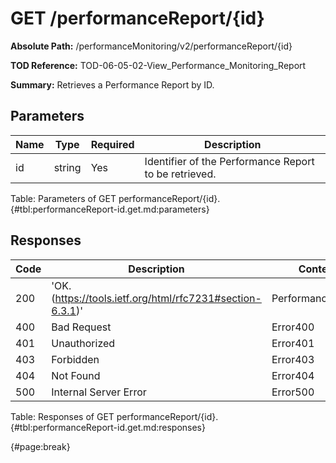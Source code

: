 <!--
    ATTENTION: This file was generated via gradle!
               Do NOT manually edit this file! Any such changes will be overwritten!
-->

# GET /performanceReport/{id}

**Absolute Path:** /performanceMonitoring/v2/performanceReport/{id}

**TOD Reference:** TOD-06-05-02-View_Performance_Monitoring_Report

**Summary:** Retrieves a Performance Report by ID.

## Parameters

| Name | Type | Required | Description |
| ------ | ------ | --- | ------------ |
| id | string | Yes | Identifier of the Performance Report to be retrieved. |

Table: Parameters of GET performanceReport/{id}. {#tbl:performanceReport-id.get.md:parameters}

## Responses

| Code | Description | Content |
|------|-------------|---------|
| 200 | 'OK. (https://tools.ietf.org/html/rfc7231#section-6.3.1)' | PerformanceReport |
| 400 | Bad Request | Error400 |
| 401 | Unauthorized | Error401 |
| 403 | Forbidden | Error403 |
| 404 | Not Found | Error404 |
| 500 | Internal Server Error | Error500 |

Table: Responses of GET performanceReport/{id}. {#tbl:performanceReport-id.get.md:responses}

{#page:break}
